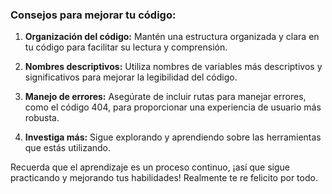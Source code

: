 ### Consejos para mejorar tu código:

1. **Organización del código:** Mantén una estructura organizada y clara en tu código para facilitar su lectura y comprensión.

2. **Nombres descriptivos:** Utiliza nombres de variables más descriptivos y significativos para mejorar la legibilidad del código.

4. **Manejo de errores:** Asegúrate de incluir rutas para manejar errores, como el código 404, para proporcionar una experiencia de usuario más robusta.

5. **Investiga más:** Sigue explorando y aprendiendo sobre las herramientas que estás utilizando.

Recuerda que el aprendizaje es un proceso continuo, ¡así que sigue practicando y mejorando tus habilidades! Realmente te re felicito por todo.
